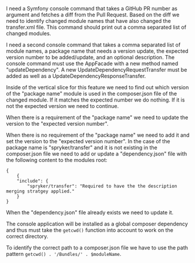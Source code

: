 I need a Symfony console command that takes a GitHub PR number as argument and fetches a diff from the Pull Request. Based on the diff we need to identify changed module names that have also changed the transfer.xml file. This command should print out a comma separated list of changed modules.

I need a second console command that takes a comma separated list of module names, a package name that needs a version update, the expected version number to be added/update, and an optional description. The console command must use the AppFacade with a new method named "updateDependency". A new UpdateDependencyRequestTransfer must be added as well as a UpdateDependencyResponseTransfer.

Inside of the vertical slice for this feature we need to find out which version of the "package name" module is used in the composer.json file of the changed module. If it matches the expected number we do nothing. If it is not the expected version we need to continue.

When there is a requirement of the "package name" we need to update the version to the "expected version number".

When there is no requirement of the "package name" we need to add it and set the version to the "expected version number". In the case of the package name is "spryker/transfer" and it is not existing in the composer.json file we need to add or update a "dependency.json" file with the following content to the modules root:

```
{
    {
    "include": {
        "spryker/transfer": "Required to have the the description merging stratgey applied."
    }
}
```

When the "dependency.json" file already exists we need to update it.

The console application will be installed as a global composer dependency and thus must take the `getcwd()` function into account to work on the correct directory.

To identify the correct path to a composer.json file we have to use the path pattern `getcwd() . '/Bundles/' . $moduleName`.